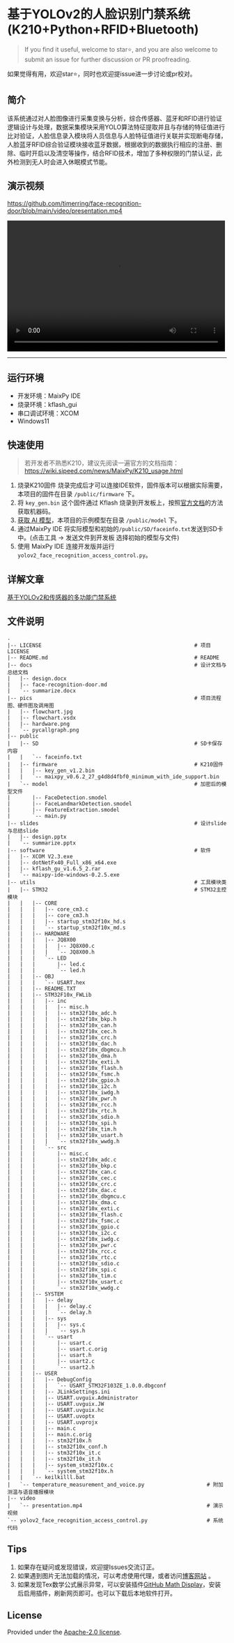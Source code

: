 # 基于YOLOv2的人脸识别门禁系统(K210+Python+RFID+Bluetooth)
>  If you find it useful, welcome to star⭐, and you are also welcome to submit an issue for further discussion or PR proofreading.

如果觉得有用，欢迎star⭐，同时也欢迎提issue进一步讨论或pr校对。

## 简介

该系统通过对人脸图像进行采集变换与分析，综合传感器、蓝牙和RFID进行验证逻辑设计与处理，数据采集模块采用YOLO算法特征提取并且与存储的特征值进行比对验证，人脸信息录入模块将人员信息与人脸特征值进行关联并实现断电存储，人脸蓝牙RFID综合验证模块接收蓝牙数据，根据收到的数据执行相应的注册、删除、临时开启以及清空等操作，结合RFID技术，增加了多种权限的门禁认证，此外检测到无人时会进入休眠模式节能。

## 演示视频

https://github.com/timerring/face-recognition-door/blob/main/video/presentation.mp4

<video src="https://github.com/timerring/face-recognition-door/blob/main/video/presentation.mp4" controls="controls" width="500" height="300">您的浏览器不支持播放该视频！</video>

---



## 运行环境

- 开发环境：MaixPy IDE
- 烧录环境：kflash_gui
- 串口调试环境：XCOM
- Windows11

## 快速使用

>  若开发者不熟悉K210，建议先阅读一遍官方的文档指南：https://wiki.sipeed.com/news/MaixPy/K210_usage.html

1. 烧录K210固件 烧录完成后才可以连接IDE软件，固件版本可以根据实际需要，本项目的固件在目录 `/public/firmware` 下。
2. 将 `key_gen.bin` 这个固件通过 Kflash 烧录到开发板上，按照[官方文档](https://wiki.sipeed.com/news/MaixPy/K210_usage.html#%E5%A6%82%E4%BD%95%E8%8E%B7%E5%8F%96%E5%BC%80%E5%8F%91%E6%9D%BF%EF%BC%88%E6%9C%BA%E5%99%A8%E7%A0%81%EF%BC%89)的方法获取机器码。
3. [获取 AI 模型](https://maixhub.com/model/zoo/60)，本项目的示例模型在目录 `/public/model` 下。
4. 通过MaixPy IDE 将实际模型和初始的`/public/SD/faceinfo.txt`发送到SD卡中。(点击工具 -> 发送文件到开发板 选择初始的模型与文件)
5. 使用 MaixPy IDE 连接开发版并运行 `yolov2_face_recognition_access_control.py`。

## 详解文章

[基于YOLOv2和传感器的多功能门禁系统]()

## 文件说明

```
.
|-- LICENSE													# 项目LICENSE
|-- README.md												# README
|-- docs													# 设计文档与总结文档
|   |-- design.docx
|   |-- face-recognition-door.md
|   `-- summarize.docx
|-- pics													# 项目流程图、硬件图及调用图
|   |-- flowchart.jpg
|   |-- flowchart.vsdx
|   |-- hardware.png
|   `-- pycallgraph.png
|-- public
|   |-- SD													# SD卡保存内容
|   |   `-- faceinfo.txt
|   |-- firmware											# K210固件
|   |   |-- key_gen_v1.2.bin
|   |   `-- maixpy_v0.6.2_27_g4d8d4fbf0_minimum_with_ide_support.bin
|   `-- model												# 加密后的模型文件
|       |-- FaceDetection.smodel
|       |-- FaceLandmarkDetection.smodel
|       |-- FeatureExtraction.smodel
|       `-- main.py
|-- slides													# 设计slide与总结slide
|   |-- design.pptx
|   `-- summarize.pptx
|-- software												# 软件
|   |-- XCOM V2.3.exe
|   |-- dotNetFx40_Full_x86_x64.exe
|   |-- kflash_gu_v1.6.5_2.rar
|   `-- maixpy-ide-windows-0.2.5.exe
|-- utils													# 工具模块类
|   |-- STM32												# STM32主控模块
|   |   |-- CORE
|   |   |   |-- core_cm3.c
|   |   |   |-- core_cm3.h
|   |   |   |-- startup_stm32f10x_hd.s
|   |   |   `-- startup_stm32f10x_md.s
|   |   |-- HARDWARE
|   |   |   |-- JQ8X00
|   |   |   |   |-- JQ8X00.c
|   |   |   |   `-- JQ8X00.h
|   |   |   `-- LED
|   |   |       |-- led.c
|   |   |       `-- led.h
|   |   |-- OBJ
|   |   |   `-- USART.hex
|   |   |-- README.TXT
|   |   |-- STM32F10x_FWLib
|   |   |   |-- inc
|   |   |   |   |-- misc.h
|   |   |   |   |-- stm32f10x_adc.h
|   |   |   |   |-- stm32f10x_bkp.h
|   |   |   |   |-- stm32f10x_can.h
|   |   |   |   |-- stm32f10x_cec.h
|   |   |   |   |-- stm32f10x_crc.h
|   |   |   |   |-- stm32f10x_dac.h
|   |   |   |   |-- stm32f10x_dbgmcu.h
|   |   |   |   |-- stm32f10x_dma.h
|   |   |   |   |-- stm32f10x_exti.h
|   |   |   |   |-- stm32f10x_flash.h
|   |   |   |   |-- stm32f10x_fsmc.h
|   |   |   |   |-- stm32f10x_gpio.h
|   |   |   |   |-- stm32f10x_i2c.h
|   |   |   |   |-- stm32f10x_iwdg.h
|   |   |   |   |-- stm32f10x_pwr.h
|   |   |   |   |-- stm32f10x_rcc.h
|   |   |   |   |-- stm32f10x_rtc.h
|   |   |   |   |-- stm32f10x_sdio.h
|   |   |   |   |-- stm32f10x_spi.h
|   |   |   |   |-- stm32f10x_tim.h
|   |   |   |   |-- stm32f10x_usart.h
|   |   |   |   `-- stm32f10x_wwdg.h
|   |   |   `-- src
|   |   |       |-- misc.c
|   |   |       |-- stm32f10x_adc.c
|   |   |       |-- stm32f10x_bkp.c
|   |   |       |-- stm32f10x_can.c
|   |   |       |-- stm32f10x_cec.c
|   |   |       |-- stm32f10x_crc.c
|   |   |       |-- stm32f10x_dac.c
|   |   |       |-- stm32f10x_dbgmcu.c
|   |   |       |-- stm32f10x_dma.c
|   |   |       |-- stm32f10x_exti.c
|   |   |       |-- stm32f10x_flash.c
|   |   |       |-- stm32f10x_fsmc.c
|   |   |       |-- stm32f10x_gpio.c
|   |   |       |-- stm32f10x_i2c.c
|   |   |       |-- stm32f10x_iwdg.c
|   |   |       |-- stm32f10x_pwr.c
|   |   |       |-- stm32f10x_rcc.c
|   |   |       |-- stm32f10x_rtc.c
|   |   |       |-- stm32f10x_sdio.c
|   |   |       |-- stm32f10x_spi.c
|   |   |       |-- stm32f10x_tim.c
|   |   |       |-- stm32f10x_usart.c
|   |   |       `-- stm32f10x_wwdg.c
|   |   |-- SYSTEM
|   |   |   |-- delay
|   |   |   |   |-- delay.c
|   |   |   |   `-- delay.h
|   |   |   |-- sys
|   |   |   |   |-- sys.c
|   |   |   |   `-- sys.h
|   |   |   `-- usart
|   |   |       |-- usart.c
|   |   |       |-- usart.c.orig
|   |   |       |-- usart.h
|   |   |       |-- usart2.c
|   |   |       `-- usart2.h
|   |   |-- USER
|   |   |   |-- DebugConfig
|   |   |   |   `-- USART_STM32F103ZE_1.0.0.dbgconf
|   |   |   |-- JLinkSettings.ini
|   |   |   |-- USART.uvguix.Administrator
|   |   |   |-- USART.uvguix.JW
|   |   |   |-- USART.uvguix.hc
|   |   |   |-- USART.uvoptx
|   |   |   |-- USART.uvprojx
|   |   |   |-- main.c
|   |   |   |-- main.c.orig
|   |   |   |-- stm32f10x.h
|   |   |   |-- stm32f10x_conf.h
|   |   |   |-- stm32f10x_it.c
|   |   |   |-- stm32f10x_it.h
|   |   |   |-- system_stm32f10x.c
|   |   |   `-- system_stm32f10x.h
|   |   `-- keilkilll.bat
|   `-- temperature_measurement_and_voice.py					# 附加测温与语音播报模块
|-- video
|   `-- presentation.mp4										# 演示视频
`-- yolov2_face_recognition_access_control.py					# 系统代码
```

## Tips

1. 如果存在疑问或发现错误，欢迎提Issues交流订正。
2. 如果遇到图片无法加载的情况，可以考虑使用代理，或者访问[博客网站](https://blog.csdn.net/m0_52316372) 。
3. 如果发现Tex数学公式展示异常，可以安装插件[GitHub Math Display](https://chrome.google.com/webstore/detail/github-math-display/cgolaobglebjonjiblcjagnpmdmlgmda?hl=zh-CN)，安装后启用插件，刷新网页即可。也可以下载后本地软件打开。

## License

Provided under the [Apache-2.0 license](https://github.com/timerring/mmpretrain/blob/main/LICENSE).
